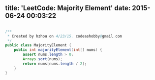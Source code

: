 title: 'LeetCode: Majority Element'
date: 2015-06-24 00:03:22
---

```java

/**
 * Created by hzhou on 4/23/15. codeashobby@gmail.com
 */
public class MajorityElement {
    public int majorityElement(int[] nums) {
        assert nums.length > 0;
        Arrays.sort(nums);
        return nums[nums.length / 2];
    }
}
```
